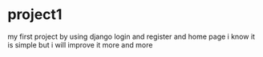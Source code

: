 # project1
my first project by using django login and register and home page i know it is simple but i will improve it more and more 
